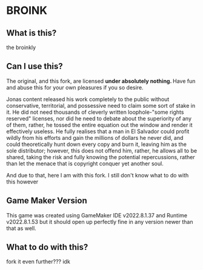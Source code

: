 # BROINK

## What is this?
the broinkly 

## Can I use this?
The original, and this fork, are licensed <b> under absolutely nothing. </b> Have fun and abuse this for your own pleasures if you so desire.

Jonas content released his work completely to the public without conservative, territorial, and possessive need to claim some sort of stake in it. He did not need thousands of cleverly written loophole-"some rights reserved" licenses, nor did he need to debate about the superiority of any of them, rather, he tossed the entire equation out the window and render it effectively useless. He fully realises that a man in El Salvador could profit wildly from his efforts and gain the millions of dollars he never did, and could theoretically hunt down every copy and burn it, leaving him as the sole distributor; however, this does not offend him, rather, he allows all to be shared, taking the risk and fully knowing the potential repercussions, rather than let the menace that is copyright conquer yet another soul. 

And due to that, here I am with this fork. 
I still don't know what to do with this however

## Game Maker Version
This game was created using GameMaker IDE v2022.8.1.37 and Runtime v2022.8.1.53 but it should open up perfectly fine in any version newer than that as well.

## What to do with this?
fork it even further??? idk
